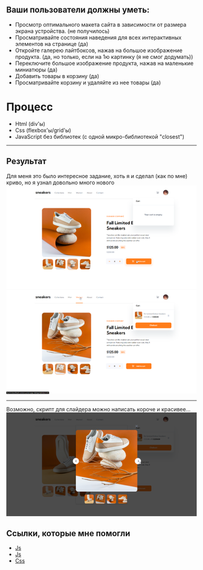 
##  Ваши пользователи должны уметь: ##

- Просмотр оптимального макета сайта в зависимости от размера экрана устройства. (не получилось)
- Просматривайте состояния наведения для всех интерактивных элементов на странице (да)
- Откройте галерею лайтбоксов, нажав на большое изображение продукта. (да, но только, если на 1ю картинку (я не смог додумать))
- Переключите большое изображение продукта, нажав на маленькие миниатюры (да)
- Добавить товары в корзину (да)
- Просматривайте корзину и удаляйте из нее товары (да)

#  Процесс #  
- Html (div'ы)
- Css (flexbox'ы/grid'ы)
- JavaScript без библиотек (с одной микро-библиотекой "closest")  
*** 

##  Результат ## 
Для меня это было интересное задание, хоть я и сделал (как по мне) криво, но я узнал довольно много нового
![](./screenshots/1.png)
![](./screenshots/2.png)
***
Возможно, скрипт для слайдера можно написать короче и красивее...
![](./screenshots/3.png)

##  Ссылки, которые мне помогли ## 

- [Js](https://medium.com/@dan.postnov/%D0%BC%D0%BE%D0%B4%D0%B0%D0%BB%D1%8C%D0%BD%D1%8B%D0%B5-%D0%BE%D0%BA%D0%BD%D0%B0-%D0%BD%D0%B0-javascript-30-%D1%81%D1%82%D1%80%D0%BE%D0%BA-%D0%BA%D0%BE%D0%B4%D0%B0-dbbb599649f3 "модальное окно")
- [Js](https://developer.mozilla.org/ru/docs/Web/API/Element/classList)
- [Css](https://html5book.ru/css-grid/)